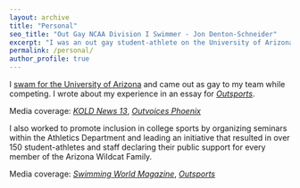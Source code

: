 ```yaml
---
layout: archive
title: "Personal"
seo_title: "Out Gay NCAA Division I Swimmer - Jon Denton-Schneider"
excerpt: "I was an out gay student-athlete on the University of Arizona Men's Swimming Team and worked to promote inclusion in sports."
permalink: /personal/
author_profile: true
---
```


I [swam for the University of Arizona](https://arizonawildcats.com/sports/mens-swimming-and-diving/roster/jon-denton-schneider/4190) and came out as gay to my team while competing. I wrote about my experience in an essay for [*Outsports*](https://www.outsports.com/2015/7/14/8938045/jon-denton-schneider-arizona-swimming-gay-coming-out).

Media coverage: [*KOLD News 13*](https://www.kold.com/story/30006001/i-was-a-bald-gay-wildcat-former-ua-swimmer-explains-coming-out-essay/), [*Outvoices Phoenix*](https://phoenix.outvoices.us/coming-out-to-the-team/)

I also worked to promote inclusion in college sports by organizing seminars within the Athletics Department and leading an initiative that resulted in over 150 student-athletes and staff declaring their public support for every member of the Arizona Wildcat Family.

Media coverage: [*Swimming World Magazine*](https://www.swimmingworldmagazine.com/news/lgbtqia-rights-in-the-swimming-community/), [*Outsports*](https://www.outsports.com/2015/11/24/9789116/arizona-wildcats-gay-lgbt-banner)
